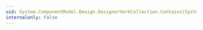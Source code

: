 ```yaml
---
uid: System.ComponentModel.Design.DesignerVerbCollection.Contains(System.ComponentModel.Design.DesignerVerb)
internalonly: False
---
```

